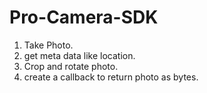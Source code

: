 # Pro-Camera-SDK

1. Take Photo.
2. get meta data like location.
3. Crop and rotate photo.
4. create a callback to return photo as bytes.